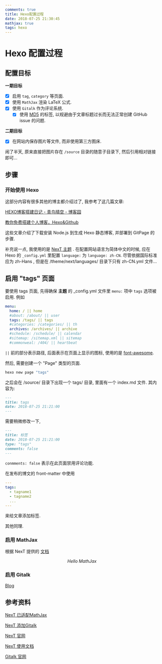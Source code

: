 ```yaml
---
comments: true
title: Hexo配置过程
date: 2018-07-25 21:30:45
mathjax: true
tags: hexo
---
```

# Hexo 配置过程

## 配置目标

**一期目标**

- [x] 启用 `tag`, `category` 等页面.
- [x] 使用 `MathJax` 渲染 LaTeX 公式.
- [x] 使用 `Gitalk` 作为评论系统.
  - [x] 使用 [MD5](https://github.com/blueimp/JavaScript-MD5/blob/master/js/md5.min.js#L1) 的标签, 以规避由于文章标题过长而无法正常创建 GitHub issue 的问题.

**二期目标**

- [x] 在网站内保存图片等文件, 而非使用第三方图床.

闹了半天, 原来直接把图片存在 `/source` 目录的随意子目录下, 然后引用相对链接即可...

## 步骤

<!--more-->

### 开始使用 Hexo

这部分内容有很多其他的博主都介绍过了, 我参考了这几篇文章:

[HEXO博客搭建日记 - 青鸟晴空 - 博客园](http://www.cnblogs.com/airbird/p/6160209.html)

[教你免费搭建个人博客，Hexo&Github](https://zhangslob.github.io/2017/02/28/%E6%95%99%E4%BD%A0%E5%85%8D%E8%B4%B9%E6%90%AD%E5%BB%BA%E4%B8%AA%E4%BA%BA%E5%8D%9A%E5%AE%A2%EF%BC%8CHexo-Github/)

这些文章介绍了下载安装 Node.js 到生成 Hexo 静态博客, 并部署到 GitPage 的步骤.

补充说一点, 我使用的是 [NexT 主题](https://hexo.io/zh-cn/) . 在配置网站语言为简体中文的时候, 应在 Hexo 的 `_config.yml` 里配置 `language:` 为 `language: zh-CN`. 尽管依据国际标准应为 zh-Hans , 但是在 /theme/next/languages/ 目录下只有 zh-CN.yml 文件...

## 启用 "tags" 页面

要使用 tags 页面, 先得确保 **主题** 的 _config.yml 文件里 `menu:` 项中 `tags` 选项被启用. 例如

```yml
menu:
  home: / || home
  #about: /about/ || user
  tags: /tags/ || tags
  #categories: /categories/ || th
  archives: /archives/ || archive
  #schedule: /schedule/ || calendar
  #sitemap: /sitemap.xml || sitemap
  #commonweal: /404/ || heartbeat
```

`||` 前的部分表示路径, 后面表示在页面上显示的图标, 使用的是 [font-awesome](http://fontawesome.dashgame.com/).

然后, 需要创建一个 "Page" 类型的页面.

```sh
hexo new page "tags"
```

之后会在 /source/ 目录下出现一个 tags/ 目录, 里面有一个 index.md 文件. 其内容为:

```markdown
---
title: tags
date: 2018-07-25 21:21:00
---
```

需要稍微修改一下,

```markdown
---
title: 标签
date: 2018-07-25 21:21:00
type: "tags"
comments: false
---
```

`conmments: false` 表示在此页面禁用评论功能.

在发布的博文的 front-matter 中使用

```yml
---
tags:
  - tagname1
  - tagname2
  ...
---
```

来给文章添加标签.

其他同理.

### 启用 MathJax

根据 NexT 提供的 [文档](https://github.com/theme-next/hexo-theme-next/blob/master/docs/zh-CN/MATH.md)

$$ Hello \; MathJax $$

### 启用 Gitalk

[Blog](/2018/配置Hexo-Gitalk/)

## 参考资料

[NexT 已适配MathJax](https://theme-next.iissnan.com/third-party-services.html#mathjax)

[NexT 添加Gitalk](https://github.com/gitalk/gitalk/blob/master/readme-cn.md)

[NexT 官网](https://hexo.io/zh-cn/)

[NexT 使用文档](https://theme-next.iissnan.com/)

[Gitalk 官网](https://gitalk.github.io/)
